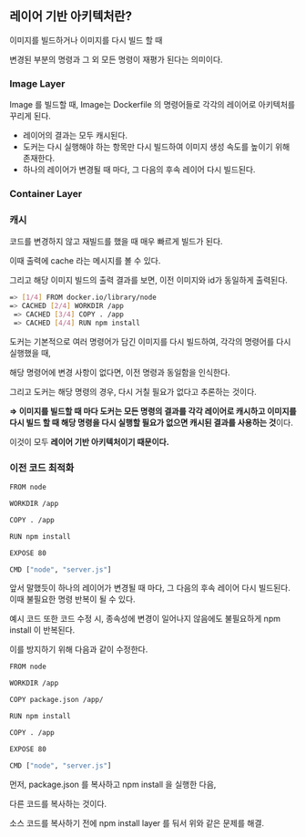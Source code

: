 
## 레이어 기반 아키텍처란?

이미지를 빌드하거나 이미지를 다시 빌드 할 때

변경된 부분의 명령과 그 외 모든 명령이 재평가 된다는 의미이다.

### Image Layer

Image 를 빌드할 때, Image는 Dockerfile 의 명령어들로 각각의 레이어로 아키텍처를 꾸리게 된다.

- 레이어의 결과는 모두 캐시된다.
- 도커는 다시 실행해야 하는 항목만 다시 빌드하여 이미지 생성 속도를 높이기 위해 존재한다.
- 하나의 레이어가 변경될 때 마다, 그 다음의 후속 레이어 다시 빌드된다.

### **Container Layer**

### 캐시

코드를 변경하지 않고 재빌드를 했을 때 매우 빠르게 빌드가 된다.

이때 출력에 cache 라는 메시지를 볼 수 있다.

그리고 해당 이미지 빌드의 출력 결과를 보면, 이전 이미지와 id가 동일하게 출력된다.

```bash
=> [1/4] FROM docker.io/library/node                                         0.0s
=> CACHED [2/4] WORKDIR /app                                                 0.0s 
 => CACHED [3/4] COPY . /app                                                  0.0s 
 => CACHED [4/4] RUN npm install
```

도커는 기본적으로 여러 명령어가 담긴 이미지를 다시 빌드하여, 각각의 명령어를 다시 실행했을 때,

해당 명령어에 변경 사항이 없다면, 이전 명령과 동일함을 인식한다.

그리고 도커는 해당 명령의 경우, 다시 거칠 필요가 없다고 추론하는 것이다.

**⇒ 이미지를 빌드할 때 마다 도커는 모든 명령의 결과를 각각 레이어로 캐시하고 이미지를 다시 빌드 할 때 해당 명령을 다시 실행할 필요가 없으면 캐시된 결과를 사용하는 것**이다.

이것이 모두 **레이어 기반 아키텍처이기 때문이다.**

### 이전 코드 최적화

```bash
FROM node

WORKDIR /app

COPY . /app

RUN npm install

EXPOSE 80

CMD ["node", "server.js"]
```

앞서 말했듯이 하나의 레이어가 변경될 때 마다, 그 다음의 후속 레이어 다시 빌드된다. 이때 불필요한 명령 반복이 될 수 있다.

예시 코드 또한 코드 수정 시, 종속성에 변경이 일어나지 않음에도 불필요하게 npm install 이 반복된다. 

이를 방지하기 위해 다음과 같이 수정한다.

```bash
FROM node

WORKDIR /app

COPY package.json /app/

RUN npm install

COPY . /app

EXPOSE 80

CMD ["node", "server.js"]
```

먼저, package.json 를 복사하고 npm install 을 실행한 다음,

다른 코드를 복사하는 것이다.

소스 코드를 복사하기 전에 npm install layer 를 둬서 위와 같은 문제를 해결.

